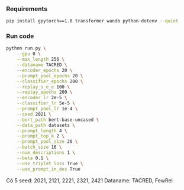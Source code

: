### Requirements

```bash
pip install gpytorch==1.0 transformer wandb python-dotenv --quiet
```


### Run code

```bash
python run.py \
    --gpu 0 \
    --max_length 256 \
    --dataname TACRED \
    --encoder_epochs 20 \
    --prompt_pool_epochs 20 \
    --classifier_epochs 200 \
    --replay_s_e_e 100 \
    --replay_epochs 200 \
    --encoder_lr 2e-5 \
    --classifier_lr 5e-5 \
    --prompt_pool_lr 1e-4 \
    --seed 2021 \
    --bert_path bert-base-uncased \
    --data_path datasets \
    --prompt_length 4 \
    --prompt_top_k 2 \
    --prompt_pool_size 20 \
    --batch_size 16 \
    --num_descriptions 1 \
    --beta 0.1 \
    --use_triplet_loss True \
    --use_prompt_in_des True 
```


Có 5 seed: 2021, 2121, 2221, 2321, 2421
Dataname: TACRED, FewRel

